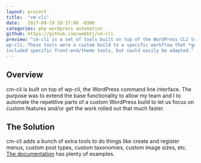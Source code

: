 ```yaml
---
layout: project
title:  "cm-cli"
date:   2017-09-19 20:37:08 -0300
categories: php wordpress automation
github: https://github.com/webbtj/cm-cli
preview: "cm-cli is a set of tools built on top of the WordPress CLI tool,
wp-cli. These tools were a custom build to a specific workflow that *generally*
included specific front-end/theme tools, but could easily be adapted."
---
```

## Overview

cm-cli is built on top of wp-cli, the WordPress command line interface. The
purpose was to extend the base functionality to allow my team and I to automate
the repetitive parts of a custom WordPress build to let us focus on custom
features and/or get the work rolled out that much faster.

## The Solution

cm-cli adds a bunch of extra tools to do things like create and register menus,
custom post types, custom taxonomies, custom image sizes, etc.
[The documentation](https://github.com/webbtj/cm-cli) has plenty of examples.
